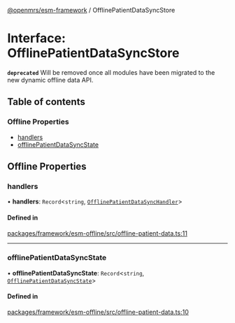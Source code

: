 [@openmrs/esm-framework](../API.md) / OfflinePatientDataSyncStore

# Interface: OfflinePatientDataSyncStore

**`deprecated`** Will be removed once all modules have been migrated to the new dynamic offline data API.

## Table of contents

### Offline Properties

- [handlers](OfflinePatientDataSyncStore.md#handlers)
- [offlinePatientDataSyncState](OfflinePatientDataSyncStore.md#offlinepatientdatasyncstate)

## Offline Properties

### handlers

• **handlers**: `Record`<`string`, [`OfflinePatientDataSyncHandler`](OfflinePatientDataSyncHandler.md)\>

#### Defined in

[packages/framework/esm-offline/src/offline-patient-data.ts:11](https://github.com/jona42-ui/openmrs-esm-core/blob/main/packages/framework/esm-offline/src/offline-patient-data.ts#L11)

___

### offlinePatientDataSyncState

• **offlinePatientDataSyncState**: `Record`<`string`, [`OfflinePatientDataSyncState`](OfflinePatientDataSyncState.md)\>

#### Defined in

[packages/framework/esm-offline/src/offline-patient-data.ts:10](https://github.com/jona42-ui/openmrs-esm-core/blob/main/packages/framework/esm-offline/src/offline-patient-data.ts#L10)
